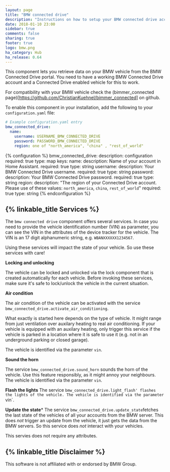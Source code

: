 ```yaml
---
layout: page
title: "BMW connected drive"
description: "Instructions on how to setup your BMW connected drive account with Home Assistant."
date: 2018-01-10 23:00
sidebar: true
comments: false
sharing: true
footer: true
logo: bmw.png
ha_category: Hub
ha_release: 0.64
---
```


This component lets you retrieve data on your BMW vehicle from the BMW Connected Drive portal. You need to have a working BMW Connected Drive account and a Connected Drive enabled vehicle for this to work.

For compatibility with your BMW vehicle check the (bimmer_connected page)[https://github.com/ChristianKuehnel/bimmer_connected] on github.

To enable this component in your installation, add the following to your
`configuration.yaml` file:

```yaml
# Example configuration.yaml entry
bmw_connected_drive:
  name:
    username: USERNAME_BMW_CONNECTED_DRIVE
    password: PASSWORD_BMW_CONNECTED_DRIVE
    region: one of "north_america", "china" , "rest_of_world"
```

{% configuration %}
bmw_connected_drive:
  description: configuration
  required: true
  type: map
  keys:
    name:
      description: Name of your account in Home Assistant.
      required: true
      type: string
    username:
      description: Your BMW Connected Drive username.
      required: true
      type: string
    password:
      description: Your BMW Connected Drive password.
      required: true
      type: string
    region:
      description: "The region of your Connected Drive account. Please use of these values: `north_america`, `china`, `rest_of_world`"
      required: true
      type: string
{% endconfiguration %}

## {% linkable_title Services %}

The `bmw connected drive` component offers several services. In case you need to provide the vehicle identification number (VIN) as parameter, you can see the VIN in the attributes of the device tracker for the vehicle. The VIN is an 17 digit alphanumeric string, e.g. `WBANXXXXXX1234567`.

Using these services will impact the state of your vehicle. So use these services with care!

**Locking and unlocking**

The vehicle can be locked and unlocked via the lock component that is created automatically for each vehicle. Before invoking these services, make sure it's safe to lock/unlock the vehicle in the current situation.

**Air condition**

The air condition of the vehicle can be activated with the service `bmw_connected_drive.activate_air_conditioning`.

What exactly is started here depends on the type of vehicle. It might range from just ventilation over auxilary heating to real air conditioning. If your vehicle is equipped with an auxilary heating, only trigger this service if the vehicle is parked in a location where it is safe to use it (e.g. not in an underground parking or closed garage). 

The vehicle is identified via the parameter `vin`.

**Sound the horn**

The service `bmw_connected_drive.sound_horn` sounds the horn of the vehicle. Use this feature responsibly, as it might annoy your neighbours. The vehicle is identified via the parameter `vin`. 

**Flash the lights**
The service `bmw_connected_drive.light_flash' flashes the lights of the vehicle. The vehicle is identified via the parameter `vin`.

**Update the state***
The service `bmw_connected_drive.update_state`fetches the last state of the vehicles of all your accounts from the BMW server. This does *not* trigger an update from the vehicle, it just gets the data from the BMW servers. So this service does *not* interact with your vehicles. 

This servies does not require any attributes.


## {% linkable_title Disclaimer %}

This software is not affiliated with or endorsed by BMW Group. 
